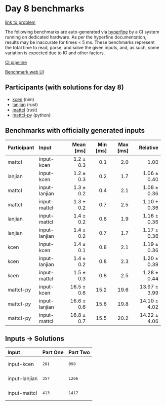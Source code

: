 # Day 8 benchmarks

[link to problem](https://adventofcode.com/2024/day/8)

The following benchmarks are auto-generated via
[hyperfine](https://github.com/sharkdp/hyperfine) by a CI system running on
dedicated hardware. As per the hyperfine documentation, results may be
inaccurate for times < 5 ms. These benchmarks represent the total time to read,
parse, and solve the given inputs, and, as such, some variation is expected due
to IO and other factors.

[CI pipeline](http://ci.papercode.net:8080/teams/main/pipelines/aoc2024)

[Benchmark web UI](https://aoc.ancalagon.black)


## Participants (with solutions for day 8)

- [kcen](https://github.com/kcen/aoc2024) (nim)
- [lanjian](https://github.com/lanjian/aoc-2024) (rust)
- [mattcl](https://github.com/mattcl/aoc2024) (rust)
- [mattcl-py](https://github.com/mattcl/aoc2024-py) (python)


## Benchmarks with officially generated inputs

| Participant | Input | Mean [ms] | Min [ms] | Max [ms] | Relative |
|:---|:---|---:|---:|---:|---:|
| mattcl | input-kcen | 1.2 ± 0.3 | 0.1 | 2.0 | 1.00 |
| lanjian | input-kcen | 1.2 ± 0.3 | 0.2 | 1.7 | 1.06 ± 0.40 |
| mattcl | input-lanjian | 1.3 ± 0.2 | 0.4 | 2.1 | 1.08 ± 0.36 |
| mattcl | input-mattcl | 1.3 ± 0.2 | 0.7 | 2.5 | 1.10 ± 0.36 |
| lanjian | input-mattcl | 1.4 ± 0.2 | 0.6 | 1.9 | 1.16 ± 0.36 |
| lanjian | input-lanjian | 1.4 ± 0.2 | 0.7 | 1.7 | 1.17 ± 0.36 |
| kcen | input-kcen | 1.4 ± 0.1 | 0.8 | 2.1 | 1.19 ± 0.36 |
| kcen | input-lanjian | 1.4 ± 0.2 | 0.8 | 2.3 | 1.20 ± 0.39 |
| kcen | input-mattcl | 1.5 ± 0.3 | 0.8 | 2.5 | 1.28 ± 0.44 |
| mattcl-py | input-kcen | 16.5 ± 0.6 | 15.2 | 19.6 | 13.97 ± 3.99 |
| mattcl-py | input-lanjian | 16.6 ± 0.6 | 15.6 | 19.8 | 14.10 ± 4.02 |
| mattcl-py | input-mattcl | 16.8 ± 0.7 | 15.5 | 20.2 | 14.22 ± 4.06 |


## Inputs -> Solutions

| Input | Part One | Part Two |
|:---|:---|:---|
|input-kcen|<pre>261</pre>|<pre>898</pre>|
|input-lanjian|<pre>357</pre>|<pre>1266</pre>|
|input-mattcl|<pre>413</pre>|<pre>1417</pre>|